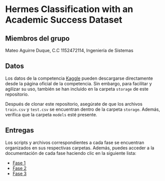 # Hermes Classification with an Academic Success Dataset

## Miembros del grupo

Mateo Aguirre Duque, C.C 1152472114, Ingeniería de Sistemas

## Datos

Los datos de la competencia [Kaggle](https://www.kaggle.com/competitions/playground-series-s4e6/data) pueden descargarse directamente desde la página oficial de la competencia. Sin embargo, para facilitar y agilizar su uso, también se han incluido en la carpeta `storage` de este repositorio.

Después de clonar este repositorio, asegúrate de que los archivos `train.csv` y `test.csv` se encuentran dentro de la carpeta `storage`. Además, verifica que la carpeta `models` esté presente.

## Entregas

Los scripts y archivos correspondientes a cada fase se encuentran organizados en sus respectivas carpetas. Además, puedes acceder a la documentación de cada fase haciendo clic en la siguiente lista:

* [Fase 1](./fase-1/README.md)
* [Fase 2](./fase-2/README.md)
* [Fase 3](./fase-3/README.md)
